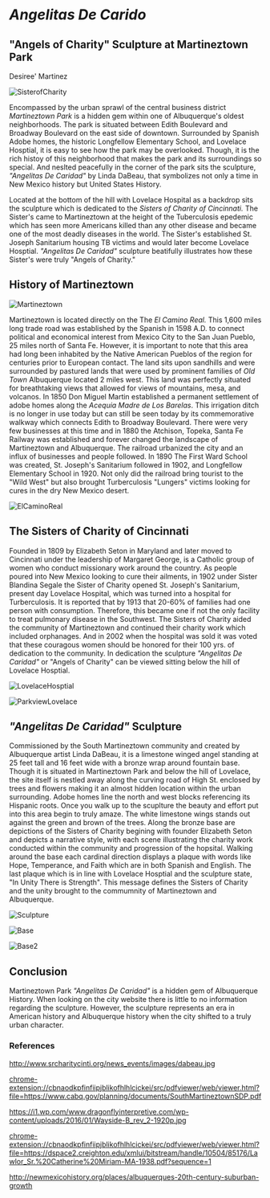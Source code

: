 # *Angelitas De Carido*
## "Angels of Charity" Sculpture at Martineztown Park 
Desiree' Martinez

![SisterofCharity](images/dmartinez_AngelitasDeCaridad_image1.jpg "SisterofCharityimage")

Encompassed by the urban sprawl of the central business district *Martineztown Park* is a hidden gem within one of Albuquerque's oldest neighborhoods. The park is situated between Edith Boulevard and Broadway Boulevard on the east side of downtown. Surrounded by Spanish Adobe homes, the historic Longfellow Elementary School, and Lovelace Hosptial, it is easy to see how the park may be overlooked. Though, it is the rich histoy of this neighborhood that makes the park and its surroundings so special. And neslted peacefully in the corner of the park sits the sculpture, *"Angelitas De Caridad"* by Linda DaBeau, that symbolizes not only a time in New Mexico history but United States History.  

Located at the bottom of the hill with Lovelace Hospital as a backdrop sits the sculpture which is dedicated to the *Sisters of Charity of Cincinnati.* The Sister's came to Martineztown at the height of the Tuberculosis epedemic which has seen more Americans killed than any other disease and became one of the most deadly diseases in the world. The Sister's established St. Joseph Sanitarium housing TB victims and would later become Lovelace Hosptial. *"Angelitas De Caridad"* sculpture beatifully illustrates how these Sister's were truly "Angels of Charity."  

## History of Martineztown
![Martineztown](images/dmartinez_Martineztown_image2.jpg "Martineztown")

Martineztown is located directly on the The *El Camino Real.* This 1,600 miles long trade road was established by the Spanish in 1598 A.D. to connect political and economical interest from Mexico City to the San Juan Pueblo, 25 miles north of Santa Fe. However, it is important to note that this area had long been inhabited by the Native American Pueblos of the region for centuries prior to European contact. The land sits upon sandhills and were surrounded by pastured lands that were used by prominent families of *Old Town* Albuquerque located 2 miles west. This land was perfectly situated for breathtaking views that allowed for views of mountains, mesa, and volcanos. In 1850 Don Miguel Martin established a permanent settlement of adobe homes along the *Acequia Madre de Los Barelas*. This irrigation ditch is no longer in use today but can still be seen today by its commemorative walkway which connects Edith to Broadway Boulevard. 
There were very few businesses at this time and in 1880 the Atchison, Topeka, Santa Fe Railway was established and forever changed the landscape of Martineztown and Albuquerque. The railroad urbanized the city and an influx of businesses and people followed. In 1890 The First Ward School was created, St. Joseph's Sanitarium followed in 1902, and Longfellow Elementary School in 1920. Not only did the railroad bring tourist to the "Wild West" but also brought Turberculosis "Lungers" victims looking for cures in the dry New Mexico desert. 

![ElCaminoReal](images/dmartinez_ElCamino_image4.png "ElCamino")

## The Sisters of Charity of Cincinnati
Founded in 1809 by Elizabeth Seton in Maryland and later moved to Cincinnati under the leadership of Margaret George, is a Catholic group of women who conduct missionary work around the country. As people poured into New Mexico looking to cure their ailments, in 1902 under Sister Blandina Segale the Sister of Charity opened St. Joseph's Sanitarium, present day Lovelace Hospital, which was turned into a hospital for Turberculosis. It is reported that by 1913 that 20-60% of families had one person with consumption. Therefore, this became one if not the only facility to treat pulmonary disease in the Southwest. The Sisters of Charity aided the community of Martineztown and continued their charity work which included orphanages. And in 2002 when the hospital was sold it was voted that these couragous women should be honored for their 100 yrs. of dedication to the community. In dedication the sculpture *"Angelitas De Caridad"* or "Angels of Charity" can be viewed sitting below the hill of Lovelace Hosptial. 

![LovelaceHosptial](images/dmartinez_Lovelace_image5.png "Lovelace")

![ParkviewLovelace](images/dmartinez_Parkview_image6.png "Parkview")

## *"Angelitas De Caridad"* Sculpture
Commissioned by the South Martineztown community and created by Albuquerque artist Linda DaBeau, it is a limestone winged angel standing at 25 feet tall and 16 feet wide with a bronze wrap around fountain base. Though it is situated in Martineztown Park and below the hill of Lovelace, the site itself is nestled away along the curving road of High St. enclosed by trees and flowers making it an almost hidden location within the urban surrounding. Adobe homes line the north and west blocks referencing its Hispanic roots. Once you walk up to the scuplture the beauty and effort put into this area begin to truly amaze. The white limestone wings stands out against the green and brown of the trees. Along the bronze base are depictions of the Sisters of Charity begining with founder Elizabeth Seton and depicts a narrative style, with each scene illustrating the charity work conducted within the community and progression of the hopsital. Walking around the base each cardinal direction displays a plaque with words like Hope, Temperance, and Faith which are in both Spanish and English. The last plaque which is in line with Lovelace Hosptial and the sculpture state, "In Unity There is Strength". This message defines the Sisters of Charity and the unity brought to the commumnity of Martineztown and Albuquerque.

![Sculpture](images/dmartinez_Sculpture_image7.png "Sculpture")

![Base](images/dmartinez_Base_image8.png "Base")

![Base2](images/dmartinez_Base2_image9.png "Base2")

## Conclusion
Martineztown Park *"Angelitas De Caridad"* is a hidden gem of Albuquerque History. When looking on the city website there is little to no information regarding the sculpture. However, the sculpture represents an era in American history and Albuquerque history when the city shifted to a truly urban character.  

### References
http://www.srcharitycinti.org/news_events/images/dabeau.jpg

<chrome-extension://cbnaodkpfinfiipjblikofhlhlcickei/src/pdfviewer/web/viewer.html?file=https://www.cabq.gov/planning/documents/SouthMartineztownSDP.pdf>

<https://i1.wp.com/www.dragonflyinterpretive.com/wp-content/uploads/2016/01/Wayside-B_rev_2-1920p.jpg>

<chrome-extension://cbnaodkpfinfiipjblikofhlhlcickei/src/pdfviewer/web/viewer.html?file=https://dspace2.creighton.edu/xmlui/bitstream/handle/10504/85176/Lawlor_Sr.%20Catherine%20Miriam-MA-1938.pdf?sequence=1>

<http://newmexicohistory.org/places/albuquerques-20th-century-suburban-growth>















  
